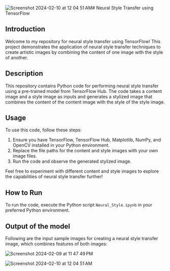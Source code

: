 ![Screenshot 2024-02-10 at 12 04 51 AM](https://github.com/samiksha-badgujar/Deep_Learning/assets/126308884/82cbed73-14bb-409d-b01a-f361ceb24aa4)# Neural Style Transfer using TensorFlow

## Introduction

Welcome to my repository for neural style transfer using TensorFlow! This project demonstrates the application of neural style transfer techniques to create artistic images by combining the content of one image with the style of another.

## Description

This repository contains Python code for performing neural style transfer using a pre-trained model from TensorFlow Hub. The code takes a content image and a style image as inputs and generates a stylized image that combines the content of the content image with the style of the style image.

## Usage

To use this code, follow these steps:

1. Ensure you have TensorFlow, TensorFlow Hub, Matplotlib, NumPy, and OpenCV installed in your Python environment.
2. Replace the file paths for the content and style images with your own image files.
3. Run the code and observe the generated stylized image.

Feel free to experiment with different content and style images to explore the capabilities of neural style transfer further!

## How to Run

To run the code, execute the Python script `Neural_Style.ipynb` in your preferred Python environment.

## Output of the model

Following are the input sample images for creating a neural style transfer image, which combines features of both images:

![Screenshot 2024-02-09 at 11 47 49 PM](https://github.com/samiksha-badgujar/Deep_Learning/assets/126308884/6f570312-a39c-4bb9-9cae-958766348ce1)

![Screenshot 2024-02-10 at 12 04 51 AM](https://github.com/samiksha-badgujar/Deep_Learning/assets/126308884/e6b1ea01-a744-4ce2-83b8-f47eab460367)








